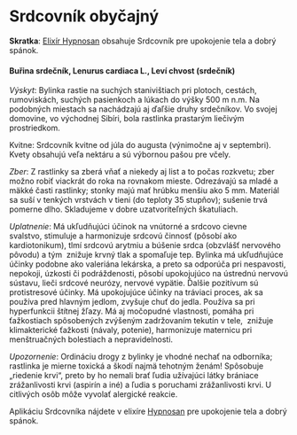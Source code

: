 Srdcovník obyčajný
==================

**Skratka**: [Elixír Hypnosan](/p/hypnosan/) obsahuje Srdcovník pre upokojenie
tela a dobrý spánok.

#### Buřina srdečník, Lenurus cardiaca L., Leví chvost (srdečník)

*Výskyt*: Bylinka rastie na suchých stanivištiach pri plotoch, cestách,
rumoviskách, suchých pasienkoch a lúkach do výšky 500 m n.m. Na podobných
miestach sa nachádzajú aj ďaľšie druhy srdečníkov. Vo svojej domovine, vo
východnej Sibíri, bola rastlinka prastarým liečivým prostriedkom.

Kvitne: Srdcovník kvitne od júla do augusta (výnimočne aj v septembri). Kvety
obsahujú veľa nektáru a sú výbornou pašou pre včely.

*Zber*: Z rastlinky sa zberá vňať a niekedy aj list a to počas rozkvetu; zber
možno robiť viackrát do roka na rovnakom mieste. Odrezávajú sa mladé a mäkké
časti rastlinky; stonky majú mať hrúbku menšiu ako 5 mm. Materiál sa suší v
tenkých vrstvách v tieni (do teploty 35 stupňov); sušenie trvá pomerne dlho.
Skladujeme v dobre uzatvoriteľných škatuliach.

*Uplatnenie*: Má ukľudňujúci účinok na vnútorné a srdcovo cievne
svalstvo, stimuluje a harmonizuje srdcovú činnosť (pôsobí ako
kardiotonikum), tlmí srdcovú arytmiu a búšenie srdca (obzvlášť nervového pôvodu)
a tým  znižuje krvný tlak a spomaľuje tep. Bylinka má ukľudňujúce účinky podobne
ako valeriána lekárska, a preto sa odporúča pri nespavosti, nepokoji, úzkosti či
podráždenosti, pôsobí upokojujúco na ústrednú nervovú sústavu, lieči srdcové
neurózy, nervové vypätie. Ďalšie pozitívum sú protistresové účinky. Má
upokojujúce účinky na tráviaci proces, ak sa používa pred hlavným jedlom,
zvyšuje chuť do jedla. Používa sa pri hyperfunkcii štítnej žľazy. Má aj
močopudné vlastnosti, pomáha pri ťažkostiach spôsobených zvýšeným zadržovaním
tekutín v tele,  znižuje klimakterické ťažkosti (návaly, potenie), harmonizuje
maternicu pri menštruačných bolestiach a nepravidelnosti.

*Upozornenie*: Ordináciu drogy z bylinky je vhodné nechať na odborníka;
rastlinka je mierne toxická a škodí najmä tehotným ženám! Spôsobuje „riedenie
krvi“, preto by ho nemali brať ľudia užívajúci látky brániace zrážanlivosti krvi
(aspirín a iné) a ľudia s poruchami zrážanlivosti krvi. U citlivých osôb môže
vyvolať alergické reakcie.

Aplikáciu Srdcovníka nájdete v elixíre [Hypnosan](/p/hypnosan/) pre upokojenie
tela a dobrý spánok.

